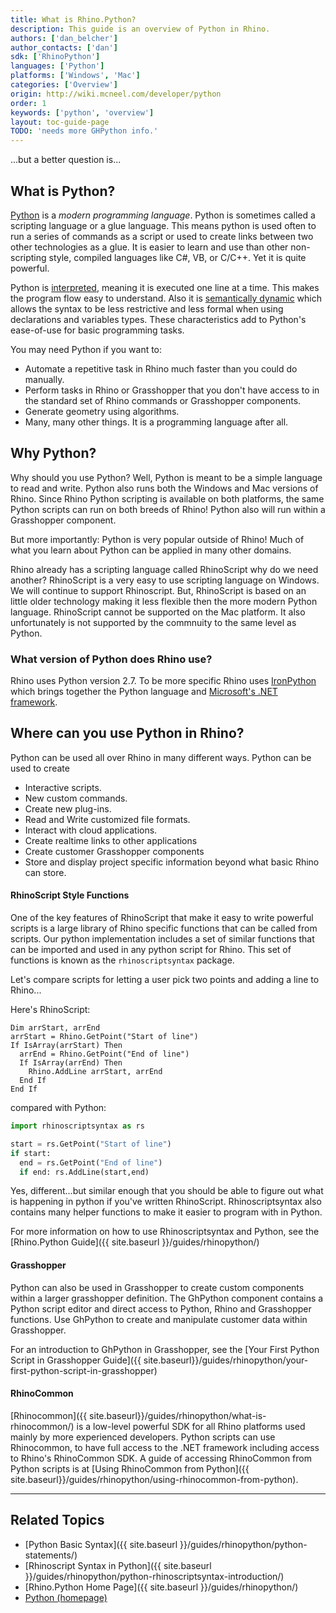 ```yaml
---
title: What is Rhino.Python?
description: This guide is an overview of Python in Rhino.
authors: ['dan_belcher']
author_contacts: ['dan']
sdk: ['RhinoPython']
languages: ['Python']
platforms: ['Windows', 'Mac']
categories: ['Overview']
origin: http://wiki.mcneel.com/developer/python
order: 1
keywords: ['python', 'overview']
layout: toc-guide-page
TODO: 'needs more GHPython info.'
---
```


...but a better question is...

## What is Python?

[Python](https://www.python.org/) is a *modern programming language*. Python is sometimes called a scripting language or a glue language.  This means python is used often to run a series of commands as a script or used to create links between two other technologies as a glue. It is easier to learn and use than other non-scripting style, compiled languages like C#, VB, or C/C++.  Yet it is quite powerful.

Python is [interpreted](https://en.wikipedia.org/wiki/Programming_language_implementation), meaning it is executed one line at a time.  This makes the program flow easy to understand.  Also it is [semantically dynamic](https://en.wikipedia.org/wiki/Programming_language#Static_versus_dynamic_typing) which allows the syntax to be less restrictive and less formal when using declarations and variables types.  These characteristics add to Python's ease-of-use for basic programming tasks.

You may need Python if you want to:

- Automate a repetitive task in Rhino much faster than you could do manually.
- Perform tasks in Rhino or Grasshopper that you don't have access to in the standard set of Rhino commands or Grasshopper components.
- Generate geometry using algorithms.
- Many, many other things.  It is a programming language after all.

## Why Python?

Why should you use Python?  Well, Python is meant to be a simple language to read and write. Python also runs both the Windows and Mac versions of Rhino.  Since Rhino Python scripting is available on both platforms, the same Python scripts can run on both breeds of Rhino! Python also will run within a Grasshopper component.

But more importantly: Python is very popular outside of Rhino! Much of what you learn about Python can be applied in many other domains.

Rhino already has a scripting language called RhinoScript why do we need another?  RhinoScript is a very easy to use scripting language on Windows. We will continue to support Rhinoscript.  But, RhinoScript is based on an little older technology making it less flexible then the more modern Python language. RhinoScript cannot be supported on the Mac platform.  It also unfortunately is not supported by the commnuity to the same level as Python.

### What version of Python does Rhino use?

Rhino uses Python version 2.7. To be more specific Rhino uses [IronPython](http://ironpython.net/) which brings together the Python language and [Microsoft's .NET framework](https://en.wikipedia.org/wiki/.NET_Framework).

## Where can you use Python in Rhino?

Python can be used all over Rhino in many different ways. Python can be used to create

- Interactive scripts.
- New custom commands.
- Create new plug-ins.
- Read and Write customized file formats.
- Interact with cloud applications.
- Create realtime links to other applications
- Create customer Grasshopper components
- Store and display project specific information beyond what basic Rhino can store.

#### RhinoScript Style Functions

One of the key features of RhinoScript that make it easy to write powerful scripts is a large library of Rhino specific functions that can be called from scripts.  Our python implementation includes a set of similar functions that can be imported and used in any python script for Rhino.  This set of functions is known as the `rhinoscriptsyntax` package.

Let's compare scripts for letting a user pick two points and adding a line to Rhino...

Here's RhinoScript:

```vbnet
Dim arrStart, arrEnd
arrStart = Rhino.GetPoint("Start of line")
If IsArray(arrStart) Then
  arrEnd = Rhino.GetPoint("End of line")
  If IsArray(arrEnd) Then
    Rhino.AddLine arrStart, arrEnd
  End If
End If
```

compared with Python:

```py
import rhinoscriptsyntax as rs

start = rs.GetPoint("Start of line")
if start:
  end = rs.GetPoint("End of line")
  if end: rs.AddLine(start,end)
```

Yes, different...but similar enough that you should be able to figure out what is happening in python if you've written RhinoScript. Rhinoscriptsyntax also contains many helper functions to make it easier to program with in Python.

For more information on how to use Rhinoscriptsyntax and Python, see the [Rhino.Python Guide]({{ site.baseurl }}/guides/rhinopython/)


#### Grasshopper

Python can also be used in Grasshopper to create custom components within a larger grasshopper definition. The GhPython component contains a Python script editor and direct access to Python, Rhino and Grasshopper functions.  Use GhPython to create and manipulate customer data within Grasshopper.

For an introduction to GhPython in Grasshopper, see the [Your First Python Script in Grasshopper Guide]({{ site.baseurl}}/guides/rhinopython/your-first-python-script-in-grasshopper)

#### RhinoCommon

[Rhinocommon]({{ site.baseurl}}/guides/rhinopython/what-is-rhinocommon/) is a low-level powerful SDK for all Rhino platforms used mainly by more experienced developers.  Python scripts can use Rhinocommon, to have full access to the .NET framework including access to Rhino's RhinoCommon SDK.  A guide of accessing RhinoCommon from Python scripts is at [Using RhinoCommon from Python]({{ site.baseurl}}/guides/rhinopython/using-rhinocommon-from-python).

---

## Related Topics

- [Python Basic Syntax]({{ site.baseurl }}/guides/rhinopython/python-statements/)
- [Rhinoscript Syntax in Python]({{ site.baseurl }}/guides/rhinopython/python-rhinoscriptsyntax-introduction/)
- [Rhino.Python Home Page]({{ site.baseurl }}/guides/rhinopython/)
- [Python (homepage)](https://www.python.org/)
